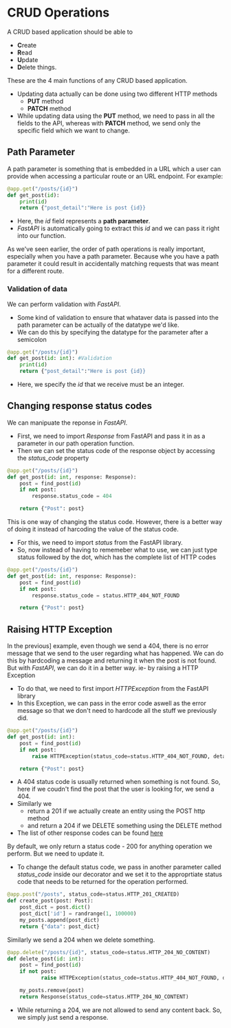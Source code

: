 # CRUD Operations 
A CRUD based application should be able to 
* **C**reate
* **R**ead
* **U**pdate
* **D**elete things.

These are the 4 main functions of any CRUD based application.
* Updating data actually can be done using two different HTTP methods
    * **PUT** method 
    * **PATCH** method 
* While updating data using the **PUT** method, we need to pass in all the fields to the API, whereas with **PATCH** method, we send only the specific field which we want to change.

## Path Parameter
A path parameter is something that is embedded in a URL which a user can provide when accessing a particular route or an URL endpoint. For example:
```python
@app.get("/posts/{id}")
def get_post(id):
    print(id)
    return {"post_detail":"Here is post {id}}
```
* Here, the _id_ field represents a **path parameter**. 
* _FastAPI_ is automatically going to extract this _id_ and we can pass it right into our function.  

As we've seen earlier, the order of path operations is really important, especially when you have a path parameter. Because whe you have a path parameter it could result in accidentally matching requests that was meant for a different route.

### Validation of data
We can perform validation with _FastAPI_.
* Some kind of validation to ensure that whataver data is passed into the path parameter can be actually of the datatype we'd like. 
* We can do this by specifying the datatype for the parameter after a semicolon
```python
@app.get("/posts/{id}")
def get_post(id: int): #Validation
    print(id)
    return {"post_detail":"Here is post {id}}
```
* Here, we specify the _id_ that we receive must be an integer.

## Changing response status codes
We can manipuate the reponse in _FastAPI_.
* First, we need to import _Response_ from FastAPI and pass it in as a parameter in our path operation function.
* Then we can set the status code of the response object by accessing the *status_code* property
```python
@app.get("/posts/{id}")
def get_post(id: int, response: Response):
    post = find_post(id)
    if not post: 
        response.status_code = 404 

    return {"Post": post}
```

This is one way of changing the status code. However, there is a better way of doing it instead of harcoding the value of the status code.
* For this, we need to import _status_ from the FastAPI library.
* So, now instead of having to rememeber what to use, we can just type status followed by the dot, which has the complete list of HTTP codes
```python
@app.get("/posts/{id}")
def get_post(id: int, response: Response):
    post = find_post(id)
    if not post: 
        response.status_code = status.HTTP_404_NOT_FOUND 

    return {"Post": post}
```

## Raising HTTP Exception
In the previous] example, even though we send a 404, there is no error message that we send to the user regarding what has happened. We can do this by hardcoding a message and returning it when the post is not found. But with _FastAPI_, we can do it in a better way. ie- by raising a HTTP Exception
* To do that, we need to first import _HTTPException_ from the FastAPI library
* In this Exception, we can pass in the error code aswell as the error message so that we don't need to hardcode all the stuff we previously did.
```python
@app.get("/posts/{id}")
def get_post(id: int):
    post = find_post(id)
    if not post: 
        raise HTTPException(status_code=status.HTTP_404_NOT_FOUND, detail=f"Post with id: {id} not found!")

    return {"Post": post}
```
* A 404 status code is usually returned when something is not found. So, here if we coudn't find the post that the user is looking for, we send a 404.
* Similarly we 
    * return a 201 if we actually create an entity using the POST http method
    * and return a 204 if we DELETE something using the DELETE method
* The list of other response codes can be found [here](https://developer.mozilla.org/en-US/docs/Web/HTTP/Status)

By default, we only return a status code - 200 for anything operation we perform. But we need to update it.
* To change the default status code, we pass in another parameter called *status_code* inside our decorator and we set it to the approprtiate status code that needs to be returned for the operation performed.
```python
@app.post("/posts", status_code=status.HTTP_201_CREATED) 
def create_post(post: Post):
    post_dict = post.dict()
    post_dict['id'] = randrange(1, 100000)
    my_posts.append(post_dict)
    return {"data": post_dict}
 ```
 Similarly we send a 204 when we delete something.

```python
@app.delete("/posts/{id}", status_code=status.HTTP_204_NO_CONTENT)
def delete_post(id: int):
    post = find_post(id)
    if not post: 
           raise HTTPException(status_code=status.HTTP_404_NOT_FOUND, detail=f"Post with id: {id} not found!")

    my_posts.remove(post)
    return Response(status_code=status.HTTP_204_NO_CONTENT)
```
* While returning a 204, we are not allowed to send any content back. So, we simply just send a response. 